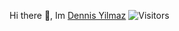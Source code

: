 <div style="text-align: left;"> 
  
  Hi there 👋, Im <a href="https://github.com/ByteLock">Dennis Yilmaz</a>                      ![Visitors](https://komarev.com/ghpvc/?username=bytelock&color=blue&label=Visitors)
